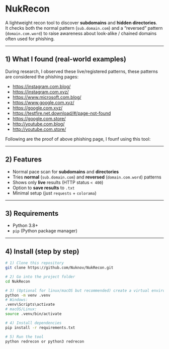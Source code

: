 # NukRecon

A lightweight recon tool to discover **subdomains** and **hidden directories**.  
It checks both the normal pattern (`sub.domain.com`) and a “reversed” pattern (`domain.com.word`) to raise awareness about look-alike / chained domains often used for phishing.

---

## 1) What I found (real-world examples)
During research, I observed these live/registered patterns, these patterns are considered the phishing pages:

- https://instagram.com.blog/  
- https://instagram.com.xyz/  
- https://www.microsoft.com.blog/  
- https://www.google.com.xyz/  
- https://google.com.xyz/  
- https://testfire.net.download/#/page-not-found  
- https://google.com.store/  
- http://youtube.com.blog/  
- http://youtube.com.store/  

Following are the proof of above phishing page, I founf using this tool:



---

## 2) Features
- Normal pace scan for **subdomains** and **directories**
- Tries **normal** (`sub.domain.com`) and **reversed** (`domain.com.word`) patterns
- Shows only **live** results (HTTP status `< 400`)
- Option to **save results** to `.txt`
- Minimal setup (just `requests` + `colorama`)

---

## 3) Requirements
- Python 3.8+  
- `pip` (Python package manager)

---

## 4) Install (step by step)
```bash
# 1) Clone this repository
git clone https://github.com/Nuknov/NukRecon.git

# 2) Go into the project folder
cd NukRecon

# 3) (Optional for linux/macOS but recommended) create a virtual environment
python -m venv .venv
# Windows:
.venv\Scripts\activate
# macOS/Linux:
source .venv/bin/activate

# 4) Install dependencies
pip install -r requirements.txt

# 5) Run the tool
python redrecon or python3 redrecon


